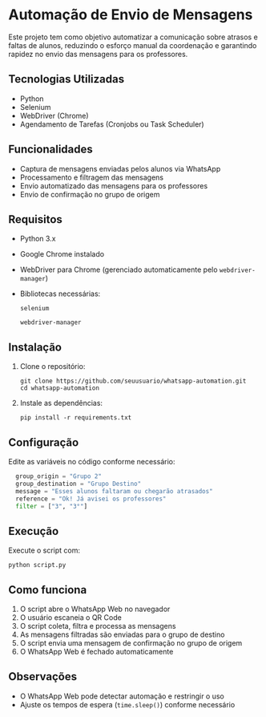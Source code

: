 # Automação de Envio de Mensagens 

Este projeto tem como objetivo automatizar a comunicação sobre atrasos e faltas de alunos, reduzindo o esforço manual da coordenação e garantindo rapidez no envio das mensagens para os professores.

## Tecnologias Utilizadas

- Python
- Selenium
- WebDriver (Chrome)
- Agendamento de Tarefas (Cronjobs ou Task Scheduler)

## Funcionalidades

- Captura de mensagens enviadas pelos alunos via WhatsApp
- Processamento e filtragem das mensagens
- Envio automatizado das mensagens para os professores
- Envio de confirmação no grupo de origem

## Requisitos

- Python 3.x
- Google Chrome instalado
- WebDriver para Chrome (gerenciado automaticamente pelo `webdriver-manager`)
- Bibliotecas necessárias:
    
    `selenium`
    
    `webdriver-manager`
    

## Instalação

1. Clone o repositório:
    
    ```
    git clone https://github.com/seuusuario/whatsapp-automation.git
    cd whatsapp-automation
    ```
    
2. Instale as dependências:
    
    ```
    pip install -r requirements.txt
    ```
    

## Configuração

Edite as variáveis no código conforme necessário:

```python
  group_origin = "Grupo 2"
  group_destination = "Grupo Destino"
  message = "Esses alunos faltaram ou chegarão atrasados"
  reference = "Ok! Já avisei os professores"
  filter = ["3", "3°"]
```

## Execução

Execute o script com:

```
python script.py
```

## Como funciona

1. O script abre o WhatsApp Web no navegador
2. O usuário escaneia o QR Code
3. O script coleta, filtra e processa as mensagens
4. As mensagens filtradas são enviadas para o grupo de destino
5. O script envia uma mensagem de confirmação no grupo de origem
6. O WhatsApp Web é fechado automaticamente

## Observações

- O WhatsApp Web pode detectar automação e restringir o uso
- Ajuste os tempos de espera (`time.sleep()`) conforme necessário
